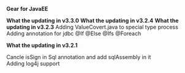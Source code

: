 **Gear for JavaEE**

**What the updating in v3.3.0**
**What the updating in v3.2.4**
**What the updating in v3.2.3**
Adding ValueCovert.java to special type process<br>
Adding annotation for jdbc @If @Else @Ifs @Foreach<br>

**What the updating in v3.2.1**

Cancle isSign in Sql annotation and add sqlAssembly in it<br> 
Adding log4j support<br>
